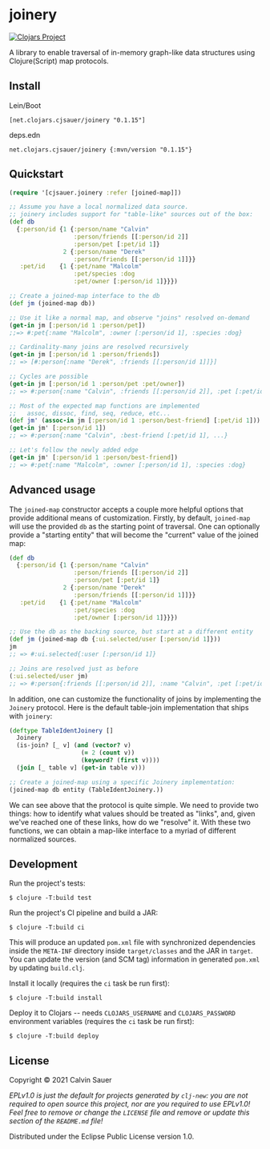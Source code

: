 # joinery

[![Clojars Project](https://img.shields.io/clojars/v/net.clojars.cjsauer/joinery.svg)](https://clojars.org/net.clojars.cjsauer/joinery)

A library to enable traversal of in-memory graph-like data structures using Clojure(Script)
map protocols.

## Install

Lein/Boot

```
[net.clojars.cjsauer/joinery "0.1.15"]
```

deps.edn

```
net.clojars.cjsauer/joinery {:mvn/version "0.1.15"}
```

## Quickstart

```clojure
(require '[cjsauer.joinery :refer [joined-map]])

;; Assume you have a local normalized data source.
;; joinery includes support for "table-like" sources out of the box:
(def db
  {:person/id {1 {:person/name "Calvin"
                  :person/friends [[:person/id 2]]
                  :person/pet [:pet/id 1]}
               2 {:person/name "Derek"
                  :person/friends [[:person/id 1]]}}
   :pet/id    {1 {:pet/name "Malcolm"
                  :pet/species :dog
                  :pet/owner [:person/id 1]}}})

;; Create a joined-map interface to the db
(def jm (joined-map db))

;; Use it like a normal map, and observe "joins" resolved on-demand
(get-in jm [:person/id 1 :person/pet])
;;=> #:pet{:name "Malcolm", :owner [:person/id 1], :species :dog}

;; Cardinality-many joins are resolved recursively
(get-in jm [:person/id 1 :person/friends])
;; => [#:person{:name "Derek", :friends [[:person/id 1]]}]

;; Cycles are possible
(get-in jm [:person/id 1 :person/pet :pet/owner])
;; => #:person{:name "Calvin", :friends [[:person/id 2]], :pet [:pet/id 1]}

;; Most of the expected map functions are implemented
;;   assoc, dissoc, find, seq, reduce, etc...
(def jm' (assoc-in jm [:person/id 1 :person/best-friend] [:pet/id 1]))
(get-in jm' [:person/id 1])
;; => #:person{:name "Calvin", :best-friend [:pet/id 1], ...}

;; Let's follow the newly added edge
(get-in jm' [:person/id 1 :person/best-friend])
;; => #:pet{:name "Malcolm", :owner [:person/id 1], :species :dog}
```

## Advanced usage

The `joined-map` constructor accepts a couple more helpful options that provide
additional means of customization. Firstly, by default, `joined-map` will use
the provided `db` as the starting point of traversal. One can optionally provide
a "starting entity" that will become the "current" value of the joined map:

```clojure
(def db
  {:person/id {1 {:person/name "Calvin"
                  :person/friends [[:person/id 2]]
                  :person/pet [:pet/id 1]}
               2 {:person/name "Derek"
                  :person/friends [[:person/id 1]]}}
   :pet/id    {1 {:pet/name "Malcolm"
                  :pet/species :dog
                  :pet/owner [:person/id 1]}}})

;; Use the db as the backing source, but start at a different entity
(def jm (joined-map db {:ui.selected/user [:person/id 1]}))
jm
;; => #:ui.selected{:user [:person/id 1]}

;; Joins are resolved just as before
(:ui.selected/user jm)
;; => #:person{:friends [[:person/id 2]], :name "Calvin", :pet [:pet/id 1]}
```

In addition, one can customize the functionality of joins by implementing the
`Joinery` protocol. Here is the default table-join implementation that ships
with `joinery`:

```clojure
(deftype TableIdentJoinery []
  Joinery
  (is-join? [_ v] (and (vector? v)
                    (= 2 (count v))
                    (keyword? (first v))))
  (join [_ table v] (get-in table v)))

;; Create a joined-map using a specific Joinery implementation:
(joined-map db entity (TableIdentJoinery.))
```

We can see above that the protocol is quite simple. We need to provide two things:
how to identify what values should be treated as "links", and, given we've reached
one of these links, how do we "resolve" it. With these two functions, we can obtain
a map-like interface to a myriad of different normalized sources.

## Development

Run the project's tests:

    $ clojure -T:build test

Run the project's CI pipeline and build a JAR:

    $ clojure -T:build ci

This will produce an updated `pom.xml` file with synchronized dependencies
inside the `META-INF` directory inside `target/classes` and the JAR in `target`.
You can update the version (and SCM tag) information in generated `pom.xml` by
updating `build.clj`.

Install it locally (requires the `ci` task be run first):

    $ clojure -T:build install

Deploy it to Clojars -- needs `CLOJARS_USERNAME` and `CLOJARS_PASSWORD` environment
variables (requires the `ci` task be run first):

    $ clojure -T:build deploy

## License

Copyright © 2021 Calvin Sauer

_EPLv1.0 is just the default for projects generated by `clj-new`: you are not_
_required to open source this project, nor are you required to use EPLv1.0!_
_Feel free to remove or change the `LICENSE` file and remove or update this_
_section of the `README.md` file!_

Distributed under the Eclipse Public License version 1.0.
